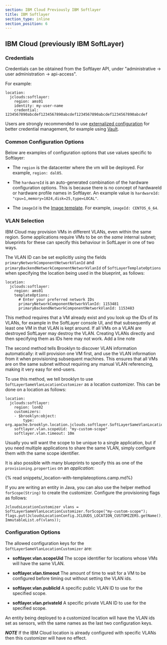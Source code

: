 ```yaml
---
section: IBM Cloud Previously IBM Softlayer
title: IBM Softlayer
section_type: inline
section_position: 6
---
```


## IBM Cloud (previously IBM SoftLayer)

### Credentials

Credentials can be obtained from the Softlayer API, under "administrative -> user administration -> api-access".

For example:

    location:
      jclouds:softlayer:
        region: ams01
        identity: my-user-name
        credential: 1234567890abcdef1234567890abcdef1234567890abcdef1234567890abcdef

Users are strongly recommended to use 
[externalized configuration](/guide/ops/externalized-configuration.md) for better
credential management, for example using [Vault](https://www.vaultproject.io/).


### Common Configuration Options

Below are examples of configuration options that use values specific to Softlayer:

* The `region` is the datacenter where the vm will be deployed.
  For example, `region: dal05`.

* The `hardwareId` is an auto-generated combination of the hardware configuration options.
  This is because there is no concept of hardwareId or hardware profile names in Softlayer. 
  An example value is `hardwareId: "cpu=1,memory=1024,disk=25,type=LOCAL"`.

* The `imageId` is the [Image template](https://cloud.ibm.com/docs/image-templates?topic=image-templates-ordering-an-instance-from-an-image-template).
  For example, `imageId: CENTOS_6_64`.


### VLAN Selection

IBM Cloud may provision VMs in different VLANs, even within the same region.
Some applications require VMs to be on the *same* internal subnet; blueprints
for these can specify this behaviour in SoftLayer in one of two ways.

The VLAN ID can be set explicitly using the fields
`primaryNetworkComponentNetworkVlanId` and
`primaryBackendNetworkComponentNetworkVlanId` of `SoftLayerTemplateOptions`
when specifying the location being used in the blueprint, as follows:

    location:
      jclouds:softlayer:
        region: ams01
        templateOptions:
          # Enter your preferred network IDs
          primaryNetworkComponentNetworkVlanId: 1153481
          primaryBackendNetworkComponentNetworkVlanId: 1153483

This method requires that a VM already exist and you look up the IDs of its
VLANs, for example in the SoftLayer console UI, and that subsequently at least
one VM in that VLAN is kept around.  If all VMs on a VLAN are destroyed
SoftLayer may destroy the VLAN.  Creating VLANs directly and then specifying
them as IDs here may not work.  Add a line note

The second method tells Brooklyn to discover VLAN information automatically: it
will provision one VM first, and use the VLAN information from it when
provisioning subsequent machines. This ensures that all VMs are on the same
subnet without requiring any manual VLAN referencing, making it very easy for
end-users.

To use this method, we tell brooklyn to use `SoftLayerSameVlanLocationCustomizer`
as a location customizer.  This can be done on a location as follows:

    location:
      jclouds:softlayer:
        region: lon02
        customizers:
        - $brooklyn:object:
            type: org.apache.brooklyn.location.jclouds.softlayer.SoftLayerSameVlanLocationCustomizer
        softlayer.vlan.scopeUid: "my-custom-scope"
        softlayer.vlan.timeout: 10m

Usually you will want the scope to be unique to a single application, but if you
need multiple applications to share the same VLAN, simply configure them with
the same scope identifier.

It is also possible with many blueprints to specify this as one of the
`provisioning.properties` on an *application*:

{% read snippets/_location-with-templateoptions.camp.md%}

If you are writing an entity in Java, you can also use the helper
method `forScope(String)` to create the customizer. Configure the
provisioning flags as follows:

    JcloudsLocationCustomizer vlans = SoftLayerSameVlanLocationCustomizer.forScope("my-custom-scope");
    flags.put(JcloudsLocationConfig.JCLOUDS_LOCATION_CUSTOMIZERS.getName(), ImmutableList.of(vlans));


### Configuration Options

The allowed configuration keys for the `SoftLayerSameVlanLocationCustomizer`
are:

-   **softlayer.vlan.scopeUid** The scope identifier for locations whose
    VMs will have the same VLAN.

-   **softlayer.vlan.timeout** The amount of time to wait for a VM to
    be configured before timing out without setting the VLAN ids.

-   **softlayer.vlan.publicId** A specific public VLAN ID to use for
    the specified scope.

-   **softlayer.vlan.privateId** A specific private VLAN ID to use for
    the specified scope.

An entity being deployed to a customized location will have the VLAN ids set as
sensors, with the same names as the last two configuration keys.

***NOTE*** If the IBM Cloud location is already configured with specific VLANs
then this customizer will have no effect.



